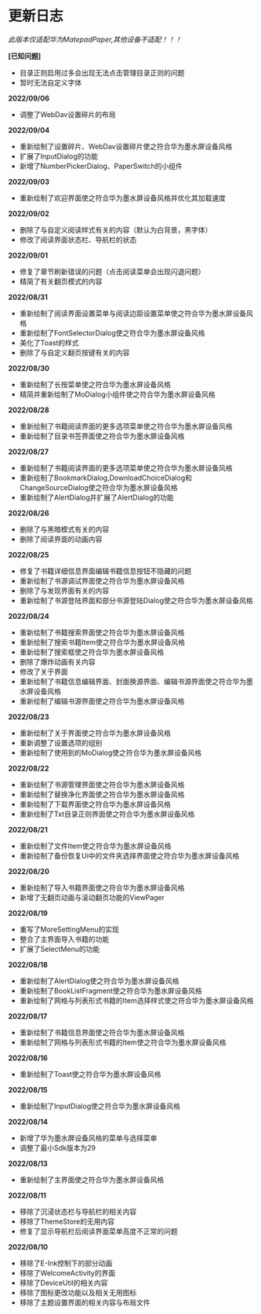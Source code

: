 # 更新日志

*此版本仅适配华为MatepadPaper,其他设备不适配！！！*

**[已知问题]**
* 目录正则启用过多会出现无法点击管理目录正则的问题
* 暂时无法自定义字体

**2022/09/06**
* 调整了WebDav设置碎片的布局

**2022/09/04**
* 重新绘制了设置碎片、WebDav设置碎片使之符合华为墨水屏设备风格
* 扩展了InputDialog的功能
* 新增了NumberPickerDialog、PaperSwitch的小组件

**2022/09/03**
* 重新绘制了欢迎界面使之符合华为墨水屏设备风格并优化其加载速度

**2022/09/02**
* 删除了与自定义阅读样式有关的内容（默认为白背景，黑字体）
* 修改了阅读界面状态栏、导航栏的状态

**2022/09/01**
* 修复了章节刷新错误的问题（点击阅读菜单会出现闪退问题）
* 精简了有关翻页模式的内容

**2022/08/31**
* 重新绘制了阅读界面设置菜单与阅读边距设置菜单使之符合华为墨水屏设备风格
* 重新绘制了FontSelectorDialog使之符合华为墨水屏设备风格
* 美化了Toast的样式
* 删除了与自定义翻页按键有关的内容

**2022/08/30**
* 重新绘制了长按菜单使之符合华为墨水屏设备风格
* 精简并重新绘制了MoDialog小组件使之符合华为墨水屏设备风格

**2022/08/28**
* 重新绘制了书籍阅读界面的更多选项菜单使之符合华为墨水屏设备风格
* 重新绘制了目录书签界面使之符合华为墨水屏设备风格

**2022/08/27**
* 重新绘制了书籍阅读界面的更多选项菜单使之符合华为墨水屏设备风格
* 重新绘制了BookmarkDialog,DownloadChoiceDialog和ChangeSourceDialog使之符合华为墨水屏设备风格
* 重新绘制了AlertDialog并扩展了AlertDialog的功能

**2022/08/26**
* 删除了与黑暗模式有关的内容
* 删除了阅读界面的动画内容

**2022/08/25**
* 修复了书籍详细信息界面编辑书籍信息按钮不隐藏的问题
* 重新绘制了书源调试界面使之符合华为墨水屏设备风格
* 删除了与发现界面有关的内容
* 重新绘制了书源登陆界面和部分书源登陆Dialog使之符合华为墨水屏设备风格

**2022/08/24**
* 重新绘制了书籍搜索界面使之符合华为墨水屏设备风格
* 重新绘制了搜索书籍Item使之符合华为墨水屏设备风格
* 重新绘制了搜索框使之符合华为墨水屏设备风格
* 删除了爆炸动画有关内容
* 修改了关于界面
* 重新绘制了书籍信息编辑界面、封面换源界面、编辑书源界面使之符合华为墨水屏设备风格
* 重新绘制了编辑书源界面使之符合华为墨水屏设备风格

**2022/08/23**
* 重新绘制了关于界面使之符合华为墨水屏设备风格
* 重新调整了设置选项的组别
* 重新绘制了使用到的MoDialog使之符合华为墨水屏设备风格

**2022/08/22**
* 重新绘制了书源管理界面使之符合华为墨水屏设备风格
* 重新绘制了替换净化界面使之符合华为墨水屏设备风格
* 重新绘制了下载界面使之符合华为墨水屏设备风格
* 重新绘制了Txt目录正则界面使之符合华为墨水屏设备风格

**2022/08/21**
* 重新绘制了文件Item使之符合华为墨水屏设备风格
* 重新绘制了备份恢复Ui中的文件夹选择界面使之符合华为墨水屏设备风格

**2022/08/20**
* 重新绘制了导入书籍界面使之符合华为墨水屏设备风格
* 新增了无翻页动画与滚动翻页功能的ViewPager

**2022/08/19**
* 重写了MoreSettingMenu的实现
* 整合了主界面导入书籍的功能
* 扩展了SelectMenu的功能

**2022/08/18**
* 重新绘制了AlertDialog使之符合华为墨水屏设备风格
* 重新绘制了BookListFragment使之符合华为墨水屏设备风格
* 重新绘制了网格与列表形式书籍的Item选择样式使之符合华为墨水屏设备风格

**2022/08/17**
* 重新绘制了书籍信息界面使之符合华为墨水屏设备风格
* 重新绘制了网格与列表形式书籍的Item使之符合华为墨水屏设备风格

**2022/08/16**
* 重新绘制了Toast使之符合华为墨水屏设备风格

**2022/08/15**
* 重新绘制了InputDialog使之符合华为墨水屏设备风格

**2022/08/14**
* 新增了华为墨水屏设备风格的菜单与选择菜单
* 调整了最小Sdk版本为29

**2022/08/13**
* 重新绘制了主界面使之符合华为墨水屏设备风格

**2022/08/11**
* 移除了沉浸状态栏与导航栏的相关内容
* 移除了ThemeStore的无用内容
* 修复了显示导航栏后阅读界面菜单高度不正常的问题

**2022/08/10**
* 移除了E-Ink控制下的部分动画
* 移除了WelcomeActivity的界面
* 移除了DeviceUtil的相关内容
* 移除了图标更改功能以及相关无用图标
* 移除了主题设置界面的相关内容与布局文件